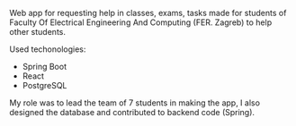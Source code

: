 Web app for requesting help in classes, exams, tasks made for students of Faculty Of Electrical Engineering And Computing (FER. Zagreb) to help other students.

Used techonologies:
  -  Spring Boot
  -  React
  -  PostgreSQL
  
My role was to lead the team of 7 students in making the app, I also designed the database and contributed to backend code (Spring).


